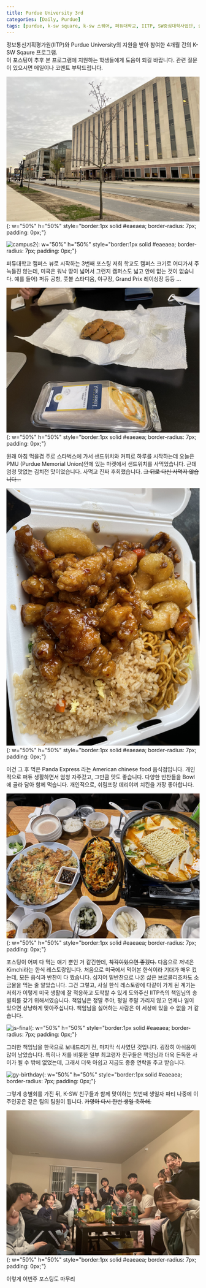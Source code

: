 ```yaml
---
title: Purdue University 3rd
categories: [Daily, Purdue]
tags: [purdue, k-sw square, k-sw 스퀘어, 퍼듀대학교, IITP, SW중심대학사업단, 글로벌 교육]
---
```


정보통신기획평가원(IITP)와 Purdue University의 지원을 받아 참여한 4개월 간의 K-SW Sqaure 프로그램.  
이 포스팅이 추후 본 프로그램에 지원하는 학생들에게 도움이 되길 바랍니다. 관련 질문이 있으시면 메일이나 코멘트 부탁드립니다. 

![campus1](/assets/img/3rd_week/campus1.jpeg){: w="50%" h="50%" style="border:1px solid #eaeaea; border-radius: 7px; padding: 0px;"}

![campus2](/assets/img/3rd_week/campus2.jpeg){: w="50%" h="50%" style="border:1px solid #eaeaea; border-radius: 7px; padding: 0px;"}

퍼듀대학교 캠퍼스 뷰로 시작하는 3번째 포스팅
저희 학교도 캠퍼스 크기로 어디가서 주눅들진 않는데, 미국은 워낙 땅이 넓어서 그런지 캠퍼스도 넓고 안에 없는 것이 없습니다.
예를 들어) 퍼듀 공항, 풋볼 스타디움, 야구장, Grand Prix 레이싱장 등등 ...

![breakfast](/assets/img/3rd_week/breakfast.jpeg){: w="50%" h="50%" style="border:1px solid #eaeaea; border-radius: 7px; padding: 0px;"}

원래 아침 먹을겸 주로 스타벅스에 가서 샌드위치와 커피로 하루를 시작하는데 오늘은 PMU (Purdue Memorial Union)안에 있는 마켓에서 샌드위치를 사먹었습니다.
근데 엄청 맛없는 김치전 맛이었습니다. 사먹고 진짜 후회했습니다. ~~그 뒤로 다신 사먹지 않습니다...~~

![panda](/assets/img/3rd_week/panda.jpeg){: w="50%" h="50%" style="border:1px solid #eaeaea; border-radius: 7px; padding: 0px;"}

이건 그 후 먹은 Panda Express 라는 American chinese food 음식점입니다. 개인적으로 퍼듀 생활하면서 엄청 자주갔고, 그만큼 맛도 좋습니다.
다양한 반찬들을 Bowl에 골라 담아 함께 먹습니다. 개인적으로, 쉬림프랑 데리야끼 치킨을 가장 좋아합니다.

![kimchi](/assets/img/3rd_week/kimchi.jpeg){: w="50%" h="50%" style="border:1px solid #eaeaea; border-radius: 7px; padding: 0px;"}

포스팅이 어찌 다 먹는 얘기 뿐인 거 같긴한데, ~~착각이었으면 좋겠다.~~
다음으로 저녁은 Kimchi라는 한식 레스토랑입니다. 처음으로 미국에서 먹어본 한식이라 기대가 매우 컸는데, 모든 음식과 반찬이 다 짰습니다.
심지어 밑반찬으로 나온 삶은 브로콜리조차도 소금물을 먹는 줄 알았습니다.
그건 그렇고, 사실 한식 레스토랑에 다같이 가게 된 계기는 저희가 이렇게 미국 생활에 잘 적응하고 도착할 수 있게 도와주신 IITP측의 책임님의 송별회를 갖기 위해서였습니다. 
책임님은 정말 주야, 평일 주말 가리지 않고 언제나 일이 있으면 상냥하게 맞아주십니다. 책임님을 싫어하는 사람은 이 세상에 있을 수 없을 거 같습니다.
 
![js-final](/assets/img/3rd_week/js-final.jpeg){: w="50%" h="50%" style="border:1px solid #eaeaea; border-radius: 7px; padding: 0px;"}

그러한 책임님을 한국으로 보내드리기 전, 마지막 식사였던 것입니다. 굉장히 아쉬움이 많이 남았습니다.
특히나 저를 비롯한 일부 최고령자 친구들은 책임님과 더욱 돈독한 사이가 될 수 밖에 없었는데, 그래서 더욱 아쉽고 지금도 종종 연락을 주고 받습니다.

![gy-birthday](/assets/img/3rd_week/gy-birthday.png){: w="50%" h="50%" style="border:1px solid #eaeaea; border-radius: 7px; padding: 0px;"}

그렇게 송별회를 가진 뒤, K-SW 친구들과 함께 맞이하는 첫번째 생일자 파티
나중에 이 주인공은 같은 팀의 팀원이 됩니다. ~~가영아 다시 한번 생일 축하해.~~

![gy-birthday2](/assets/img/3rd_week/gy-birthday2.JPG){: w="50%" h="50%" style="border:1px solid #eaeaea; border-radius: 7px; padding: 0px;"}

이렇게 이번주 포스팅도 마무리